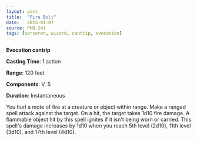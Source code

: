 ```yaml
---
layout: post
title:  "Fire Bolt"
date:   2015-01-07
source: PHB.241
tags: [sorcerer, wizard, cantrip, evocation]
---
```


**Evocation cantrip**

**Casting Time**: 1 action

**Range**: 120 feet

**Components**: V, S

**Duration**: Instantaneous

You hurl a mote of fire at a creature or object within range. Make a ranged spell attack against the target. On a hit, the target takes 1d10 fire damage. A flammable object hit by this spell ignites if it isn't being worn or carried. This spell's damage increases by 1d10 when you reach 5th level (2d10), 11th level (3d10), and 17th level (4d10).

